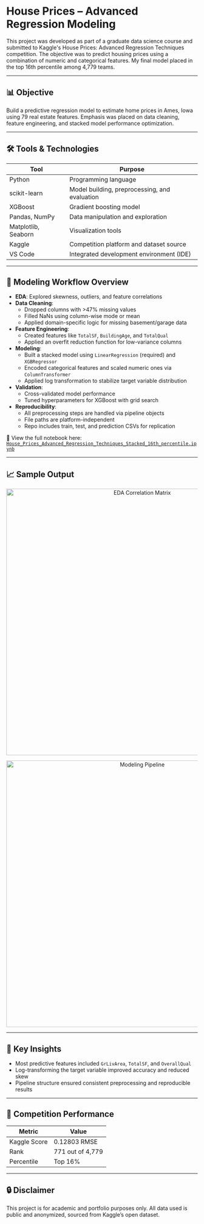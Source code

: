 # House Prices – Advanced Regression Modeling

This project was developed as part of a graduate data science course and submitted to Kaggle's House Prices: Advanced Regression Techniques competition. The objective was to predict housing prices using a combination of numeric and categorical features. My final model placed in the top 16th percentile among 4,779 teams.

---

## 📊 Objective

Build a predictive regression model to estimate home prices in Ames, Iowa using 79 real estate features. Emphasis was placed on data cleaning, feature engineering, and stacked model performance optimization.

---

## 🛠️ Tools & Technologies

| Tool             | Purpose                                        |
|------------------|------------------------------------------------|
| Python           | Programming language                           |
| scikit-learn     | Model building, preprocessing, and evaluation  |
| XGBoost          | Gradient boosting model                        |
| Pandas, NumPy    | Data manipulation and exploration              |
| Matplotlib, Seaborn | Visualization tools                        |
| Kaggle           | Competition platform and dataset source        |
| VS Code          | Integrated development environment (IDE)       |

---

## 🧾 Modeling Workflow Overview

- **EDA**: Explored skewness, outliers, and feature correlations
- **Data Cleaning**:
  - Dropped columns with >47% missing values
  - Filled NaNs using column-wise mode or mean
  - Applied domain-specific logic for missing basement/garage data
- **Feature Engineering**:
  - Created features like `TotalSF`, `BuildingAge`, and `TotalQual`
  - Applied an overfit reduction function for low-variance columns
- **Modeling**:
  - Built a stacked model using `LinearRegression` (required) and `XGBRegressor`
  - Encoded categorical features and scaled numeric ones via `ColumnTransformer`
  - Applied log transformation to stabilize target variable distribution
- **Validation**:
  - Cross-validated model performance
  - Tuned hyperparameters for XGBoost with grid search
- **Reproducibility**:
  - All preprocessing steps are handled via pipeline objects
  - File paths are platform-independent
  - Repo includes train, test, and prediction CSVs for replication

📂 View the full notebook here: [`House_Prices_Advanced_Regression_Techniques_Stacked_16th_percentile.ipynb`](./House_Prices_Advanced_Regression_Techniques_Stacked_16th_percentile.ipynb)

---

## 📈 Sample Output

<p align="center">
  <img src="https://i.imgur.com/mWbSq7k.png" alt="EDA Correlation Matrix" width="700"/>
</p>

<p align="center">
  <img src="https://i.imgur.com/UG6OvWE.png" alt="Modeling Pipeline" width="700"/>
</p>

---

## 🧠 Key Insights

- Most predictive features included `GrLivArea`, `TotalSF`, and `OverallQual`
- Log-transforming the target variable improved accuracy and reduced skew
- Pipeline structure ensured consistent preprocessing and reproducible results

---

## 🏅 Competition Performance

| Metric         | Value                  |
|----------------|------------------------|
| Kaggle Score   | 0.12803 RMSE           |
| Rank           | 771 out of 4,779       |
| Percentile     | Top 16%                |

---

## 🔒 Disclaimer

This project is for academic and portfolio purposes only. All data used is public and anonymized, sourced from Kaggle’s open dataset.
